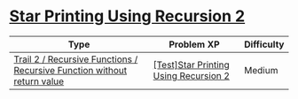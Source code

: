 # [Star Printing Using Recursion 2](https://www.codetree.ai/trails/complete/curated-cards/test-star-output-with-recursive-function-2)

|Type|Problem XP|Difficulty|
|---|---|---|
|[Trail 2 / Recursive Functions / Recursive Function without return value](https://www.codetree.ai/trail-info/novice-mid/)|[[Test]Star Printing Using Recursion 2](https://www.codetree.ai/trails/complete/curated-cards/test-star-output-with-recursive-function-2/)|Medium|

